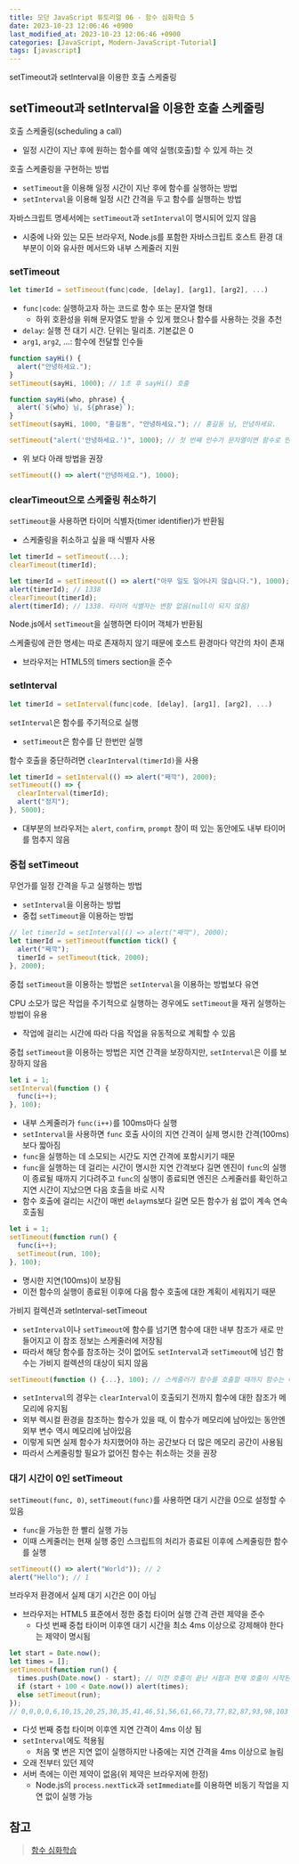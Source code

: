 ```yaml
---
title: 모던 JavaScript 튜토리얼 06 - 함수 심화학습 5
date: 2023-10-23 12:06:46 +0900
last_modified_at: 2023-10-23 12:06:46 +0900
categories: [JavaScript, Modern-JavaScript-Tutorial]
tags: [javascript]
---
```


setTimeout과 setInterval을 이용한 호출 스케줄링

## setTimeout과 setInterval을 이용한 호출 스케줄링

호출 스케줄링(scheduling a call)

- 일정 시간이 지난 후에 원하는 함수를 예약 실행(호출)할 수 있게 하는 것

호출 스케줄링을 구현하는 방법

- `setTimeout`을 이용해 일정 시간이 지난 후에 함수를 실행하는 방법
- `setInterval`을 이용해 일정 시간 간격을 두고 함수를 실행하는 방법

자바스크립트 명세서에는 `setTimeout`과 `setInterval`이 명시되어 있지 않음

- 시중에 나와 있는 모든 브라우저, Node.js를 포함한 자바스크립트 호스트 환경 대부분이 이와 유사한 메서드와 내부 스케줄러 지원

### setTimeout

```javascript
let timerId = setTimeout(func|code, [delay], [arg1], [arg2], ...)
```

- `func|code`: 실행하고자 하는 코드로 함수 또는 문자열 형태
  - 하위 호환성을 위해 문자열도 받을 수 있게 했으나 함수를 사용하는 것을 추천
- `delay`: 실행 전 대기 시간. 단위는 밀리초. 기본값은 0
- `arg1`, `arg2`, ...: 함수에 전달할 인수들

```javascript
function sayHi() {
  alert("안녕하세요.");
}
setTimeout(sayHi, 1000); // 1초 후 sayHi() 호출
```

```javascript
function sayHi(who, phrase) {
  alert(`${who} 님, ${phrase}`);
}
setTimeout(sayHi, 1000, "홍길동", "안녕하세요."); // 홍길동 님, 안녕하세요.
```

```javascript
setTimeout("alert('안녕하세요.')", 1000); // 첫 번째 인수가 문자열이면 함수로 만듦
```

- 위 보다 아래 방법을 권장

```javascript
setTimeout(() => alert("안녕하세요."), 1000);
```

### clearTimeout으로 스케줄링 취소하기

`setTimeout`을 사용하면 타이머 식별자(timer identifier)가 반환됨

- 스케줄링을 취소하고 싶을 때 식별자 사용

```javascript
let timerId = setTimeout(...);
clearTimeout(timerId);
```

```javascript
let timerId = setTimeout(() => alert("아무 일도 일어나지 않습니다."), 1000);
alert(timerId); // 1338
clearTimeout(timerId);
alert(timerId); // 1338. 타이머 식별자는 변함 없음(null이 되지 않음)
```

Node.js에서 `setTimeout`을 실행하면 타이머 객체가 반환됨

스케줄링에 관한 명세는 따로 존재하지 않기 때문에 호스트 환경마다 약간의 차이 존재

- 브라우저는 HTML5의 timers section을 준수

### setInterval

```javascript
let timerId = setInterval(func|code, [delay], [arg1], [arg2], ...)
```

`setInterval`은 함수를 주기적으로 실행

- `setTimeout`은 함수를 단 한번만 실행

함수 호출을 중단하려면 `clearInterval(timerId)`을 사용

```javascript
let timerId = setInterval(() => alert("째깍"), 2000);
setTimeout(() => {
  clearInterval(timerId);
  alert("정지");
}, 5000);
```

- 대부분의 브라우저는 `alert`, `confirm`, `prompt` 창이 떠 있는 동안에도 내부 타이머를 멈추지 않음

### 중첩 setTimeout

무언가를 일정 간격을 두고 실행하는 방법

- `setInterval`을 이용하는 방법
- 중첩 `setTimeout`을 이용하는 방법

```javascript
// let timerId = setInterval(() => alert("째깍"), 2000);
let timerId = setTimeout(function tick() {
  alert("째깍");
  timerId = setTimeout(tick, 2000);
}, 2000);
```

중첩 `setTimeout`을 이용하는 방법은 `setInterval`을 이용하는 방법보다 유연

CPU 소모가 많은 작업을 주기적으로 실행하는 경우에도 `setTimeout`을 재귀 실행하는 방법이 유용

- 작업에 걸리는 시간에 따라 다음 작업을 유동적으로 계획할 수 있음

중첩 `setTimeout`을 이용하는 방법은 지연 간격을 보장하지만, `setInterval`은 이를 보장하지 않음

```javascript
let i = 1;
setInterval(function () {
  func(i++);
}, 100);
```

- 내부 스케줄러가 `func(i++)`를 100ms마다 실행
- `setInterval`을 사용하면 `func` 호출 사이의 지연 간격이 실제 명시한 간격(100ms)보다 짧아짐
- `func`을 실행하는 데 소모되는 시간도 지연 간격에 포함시키기 때문
- `func`을 실행하는 데 걸리는 시간이 명시한 지연 간격보다 길면 엔진이 `func`의 실행이 종료될 때까지 기다려주고 `func`의 실행이 종료되면 엔진은 스케줄러를 확인하고 지연 시간이 지났으면 다음 호출을 바로 시작
- 함수 호출에 걸리는 시간이 매번 `delay`ms보다 길면 모든 함수가 쉼 없이 계속 연속 호출됨

```javascript
let i = 1;
setTimeout(function run() {
  func(i++);
  setTimeout(run, 100);
}, 100);
```

- 명시한 지연(100ms)이 보장됨
- 이전 함수의 실행이 종료된 이후에 다음 함수 호출에 대한 계획이 세워지기 때문

가비지 컬렉션과 setInterval-setTimeout

- `setInterval`이나 `setTimeout`에 함수를 넘기면 함수에 대한 내부 참조가 새로 만들어지고 이 참조 정보는 스케줄러에 저장됨
- 따라서 해당 함수를 참조하는 것이 없어도 `setInterval`과 `setTimeout`에 넘긴 함수는 가비지 컬렉션의 대상이 되지 않음

```javascript
setTimeout(function () {...}, 100); // 스케줄러가 함수를 호출할 때까지 함수는 메모리에 유지됨
```

- `setInterval`의 경우는 `clearInterval`이 호출되기 전까지 함수에 대한 참조가 메모리에 유지됨
- 외부 렉시컬 환경을 참조하는 함수가 있을 때, 이 함수가 메모리에 남아있는 동안엔 외부 변수 역시 메모리에 남아있음
- 이렇게 되면 실제 함수가 차지했어야 하는 공간보다 더 많은 메모리 공간이 사용됨
- 따라서 스케줄링할 필요가 없어진 함수는 취소하는 것을 권장

### 대기 시간이 0인 setTimeout

`setTimeout(func, 0)`, `setTimeout(func)`를 사용하면 대기 시간을 0으로 설정할 수 있음

- `func`을 가능한 한 빨리 실행 가능
- 이때 스케줄러는 현재 실행 중인 스크립트의 처리가 종료된 이후에 스케줄링한 함수를 실행

```javascript
setTimeout(() => alert("World")); // 2
alert("Hello"); // 1
```

브라우저 환경에서 실제 대기 시간은 0이 아님

- 브라우저는 HTML5 표준에서 정한 중첩 타이머 실행 간격 관련 제약을 준수
  - 다섯 번째 중첩 타이머 이후엔 대기 시간을 최소 4ms 이상으로 강제해야 한다는 제약이 명시됨

```javascript
let start = Date.now();
let times = [];
setTimeout(function run() {
  times.push(Date.now() - start); // 이전 호출이 끝난 시점과 현재 호출이 시작된 시점의 시차
  if (start + 100 < Date.now()) alert(times);
  else setTimeout(run);
});
// 0,0,0,0,6,10,15,20,25,30,35,41,46,51,56,61,66,73,77,82,87,93,98,103
```

- 다섯 번째 중첩 타이머 이후엔 지연 간격이 4ms 이상 됨
- `setInterval`에도 적용됨
  - 처음 몇 번은 지연 없이 실행하지만 나중에는 지연 간격을 4ms 이상으로 늘림
- 오래 전부터 있던 제약
- 서버 측에는 이런 제약이 없음(위 제약은 브라우저에 한정)
  - Node.js의 `process.nextTick`과 `setImmediate`를 이용하면 비동기 작업을 지연 없이 실행 가능

## 참고

> [함수 심화학습](https://ko.javascript.info/advanced-functions)
